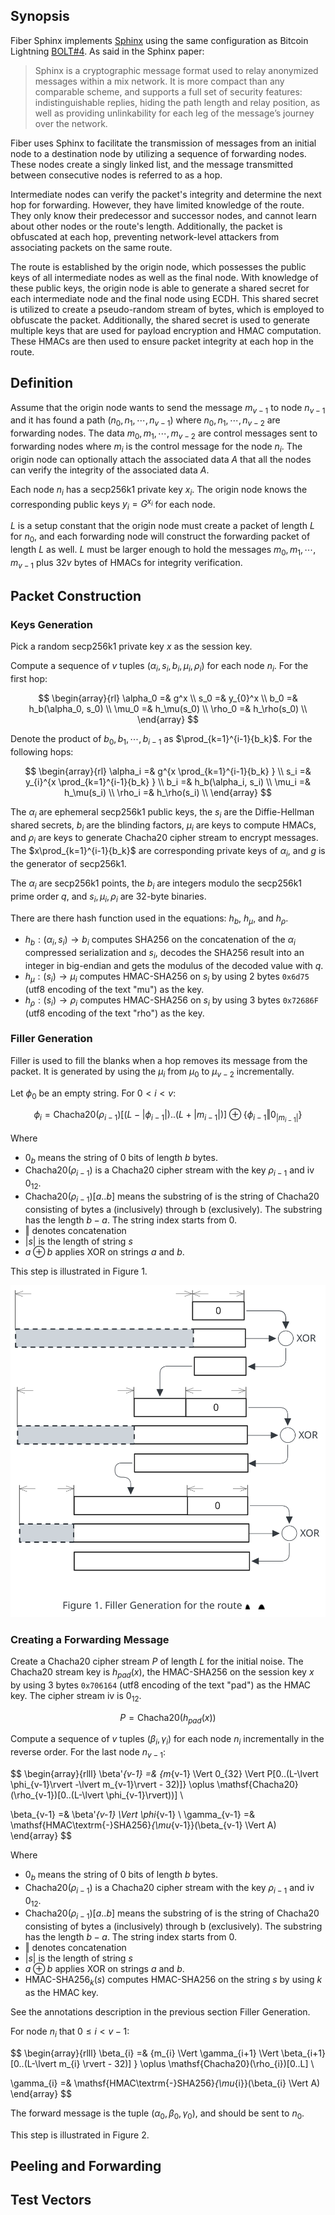 ## Synopsis

Fiber Sphinx implements [Sphinx][Sphinx] using the same configuration as Bitcoin Lightning [BOLT#4][BOLT4]. As said in the Sphinx paper:

> Sphinx is a cryptographic message format used to relay anonymized messages within a mix network. It is more compact than any comparable scheme, and supports a full set of security features: indistinguishable replies, hiding the path length and relay position, as well as providing unlinkability for each leg of the message’s journey over the network.

[Sphinx]: http://ieeexplore.ieee.org/document/5207650/
[BOLT4]: https://github.com/lightning/bolts/blob/master/04-onion-routing.md

Fiber uses Sphinx to facilitate the transmission of messages from an initial node to a destination node by utilizing a sequence of forwarding nodes. These nodes create a singly linked list, and the message transmitted between consecutive nodes is referred to as a hop.

Intermediate nodes can verify the packet's integrity and determine the next hop for forwarding. However, they have limited knowledge of the route. They only know their predecessor and successor nodes, and cannot learn about other nodes or the route's length. Additionally, the packet is obfuscated at each hop, preventing network-level attackers from associating packets on the same route.

The route is established by the origin node, which possesses the public keys of all intermediate nodes as well as the final node. With knowledge of these public keys, the origin node is able to generate a shared secret for each intermediate node and the final node using ECDH. This shared secret is utilized to create a pseudo-random stream of bytes, which is employed to obfuscate the packet. Additionally, the shared secret is used to generate multiple keys that are used for payload encryption and HMAC computation. These HMACs are then used to ensure packet integrity at each hop in the route.

## Definition

Assume that the origin node wants to send the message $m_{v-1}$ to node $n_{v-1}$ and it has found a path $(n_0, n_1, \cdots, n_{v-1})$ where $n_0, n_1, \cdots, n_{v-2}$ are forwarding nodes. The data $m_0, m_1, \cdots, m_{v-2}$ are control messages sent to forwarding nodes where $m_i$ is the control message for the node $n_i$. The origin node can optionally attach the associated data $A$ that all the nodes can verify the integrity of the associated data $A$.

Each node $n_i$ has a secp256k1 private key $x_i$. The origin node knows the corresponding public keys $y_i = G^{x_i}$ for each node.

$L$ is a setup constant that the origin node must create a packet of length $L$ for $n_0$, and each forwarding node will construct the forwarding packet of length $L$ as well. $L$ must be larger enough to hold the messages $m_0, m_1, \cdots, m_{v-1}$ plus $32v$ bytes of HMACs for integrity verification.

## Packet Construction

### Keys Generation

Pick a random secp256k1 private key $x$ as the session key.

Compute a sequence of $v$ tuples $(\alpha_i, s_i, b_i, \mu_i, \rho_i)$ for each node $n_i$. For the first hop:

$$
\begin{array}{rl}
\alpha_0 =& g^x \\
s_0 =& y_{0}^x \\
b_0 =& h_b(\alpha_0, s_0) \\
\mu_0 =& h_\mu(s_0) \\
\rho_0 =& h_\rho(s_0) \\
\end{array}
$$

Denote the product of $b_0, b_1, \cdots, b_{i-1}$ as $\prod_{k=1}^{i-1}{b_k}$. For the following hops:

$$
\begin{array}{rl}
\alpha_i =& g^{x \prod_{k=1}^{i-1}{b_k} } \\
s_i =& y_{i}^{x \prod_{k=1}^{i-1}{b_k} } \\
b_i =& h_b(\alpha_i, s_i) \\
\mu_i =& h_\mu(s_i) \\
\rho_i =& h_\rho(s_i) \\
\end{array}
$$

The $\alpha_i$ are ephemeral secp256k1 public keys, the $s_i$ are the Diffie-Hellman shared secrets, $b_i$ are the blinding factors, $\mu_i$ are keys to compute HMACs, and $\rho_i$ are keys to generate Chacha20 cipher stream to encrypt messages. The $x\prod_{k=1}^{i-1}{b_k}$ are corresponding private keys of $\alpha_i$, and $g$ is the generator of secp256k1.

The $\alpha_i$ are secp256k1 points, the $b_i$ are integers modulo the secp256k1 prime order $q$, and $s_i, \mu_i, \rho_i$ are 32-byte binaries.

There are there hash function used in the equations: $h_b$, $h_\mu$, and $h_\rho$.

- $h_b: (\alpha_i, s_i) \to b_i$ computes SHA256 on the concatenation of the $\alpha_i$ compressed serialization and $s_i$, decodes the SHA256 result into an integer in big-endian and gets the modulus of the decoded value with $q$.
- $h_\mu: (s_i) \to \mu_i$ computes HMAC-SHA256 on $s_i$ by using 2 bytes `0x6d75` (utf8 encoding of the text "mu") as the key.
- $h_\rho: (s_i) \to \rho_i$ computes HMAC-SHA256 on $s_i$ by using 3 bytes `0x72686F` (utf8 encoding of the text "rho") as the key.

### Filler Generation

Filler is used to fill the blanks when a hop removes its message from the packet. It is generated by using the $\mu_i$ from $\mu_0$ to $\mu_{v-2}$ incrementally.

Let $\phi_0$ be an empty string. For $0 \lt i \lt v$:

$$
\phi_i = \mathsf{Chacha20}(\rho_{i-1})[(L-\lvert \phi_{i-1} \rvert)..(L + \lvert m_{i-1} \rvert)] \oplus \{\phi_{i-1} \Vert 0_{\lvert m_{i-1} \rvert} \}
$$

Where
- $0_b$ means the string of 0 bits of length $b$ bytes.
- $\mathsf{Chacha20}(\rho_{i-1})$ is a Chacha20 cipher stream with the key $\rho_{i-1}$ and iv $0_{12}$.
- $\mathsf{Chacha20}(\rho_{i-1})[a..b]$ means the substring of is the string of $\mathsf{Chacha20}$ consisting of bytes a (inclusively) through b (exclusively). The substring has the length $b - a$. The string index starts from 0.
- $\Vert$ denotes concatenation
- $\lvert s \rvert$ is the length of string $s$
- $a \oplus b$ applies XOR on strings $a$ and $b$.

This step is illustrated in Figure 1.

![](Fiber%20Sphinx%20Specification%20-%20Filler%20Generation.excalidraw.svg)

### Creating a Forwarding Message

Create a Chacha20 cipher stream $P$ of length $L$ for the initial noise. The Chacha20 stream key is $h_{\mathit{pad}}(x)$, the HMAC-SHA256 on the session key $x$ by using 3 bytes `0x706164` (utf8 encoding of the text "pad") as the HMAC key. The cipher stream iv is $0_{12}$.

$$
P = \mathsf{Chacha20}(h_{\mathit{pad}}(x))
$$

Compute a sequence of $v$ tuples $(\beta_i, \gamma_i)$ for each node $n_i$ incrementally in the reverse order. For the last node $n_{v-1}$:

$$
\begin{array}{rlll}
\beta'_{v-1} =& \{m_{v-1} \Vert 0_{32} \Vert P[0..(L-\lvert \phi_{v-1}\rvert -\lvert m_{v-1}\rvert - 32)]\} \oplus \mathsf{Chacha20}(\rho_{v-1})[0..(L-\lvert \phi_{v-1}\rvert))] \\

\beta_{v-1} =& \beta'_{v-1} \Vert \phi_{v-1} \\
\gamma_{v-1} =& \mathsf{HMAC\textrm{-}SHA256}_{\mu_{v-1}}(\beta_{v-1} \Vert A)
\end{array}
$$

Where
- $0_b$ means the string of 0 bits of length $b$ bytes.
- $\mathsf{Chacha20}(\rho_{i-1})$ is a Chacha20 cipher stream with the key $\rho_{i-1}$ and iv $0_{12}$.
- $\mathsf{Chacha20}(\rho_{i-1})[a..b]$ means the substring of is the string of $\mathsf{Chacha20}$ consisting of bytes a (inclusively) through b (exclusively). The substring has the length $b - a$. The string index starts from 0.
- $\Vert$ denotes concatenation
- $\lvert s \rvert$ is the length of string $s$
- $a \oplus b$ applies XOR on strings $a$ and $b$.
- $\mathsf{HMAC\textrm{-}SHA256}_k (s)$ computes HMAC-SHA256 on the string $s$ by using $k$ as the HMAC key.

See the annotations description in the previous section Filler Generation.

For node $n_i$ that $0 \le i \lt v-1$:

$$
\begin{array}{rlll}
\beta_{i} =& \{m_{i} \Vert \gamma_{i+1} \Vert \beta_{i+1}[0..(L-\lvert m_{i} \rvert - 32)] \} \oplus \mathsf{Chacha20}(\rho_{i})[0..L] \\

\gamma_{i} =& \mathsf{HMAC\textrm{-}SHA256}_{\mu_{i}}(\beta_{i} \Vert A)
\end{array}
$$

The forward message is the tuple $(\alpha_0, \beta_0, \gamma_0)$, and should be sent to $n_0$.

This step is illustrated in Figure 2.

## Peeling and Forwarding


## Test Vectors
